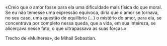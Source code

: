«Creio que o amor fosse para ela uma dificuldade mais física do que moral. Se eu não temesse uma expressão equívoca, diria que o amor se tornava, no seu caso, uma questão de equilíbrio (...) o mistério do amor, para ela, se concentrava por completo nessa queda, que a vida, em sua inteireza, se alicerçava nesse fato, o que ultrapassava as suas forças.»

Trecho de «Mulheres», de Mihail Sebastian.

